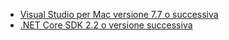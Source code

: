* [Visual Studio per Mac versione 7.7 o successiva](https://www.visualstudio.com/downloads/)
* [.NET Core SDK 2.2 o versione successiva](https://www.microsoft.com/net/download/all)